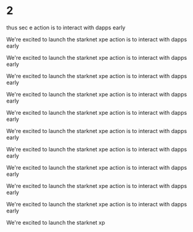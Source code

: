 # 2
thus sec
e action is to interact with dapps early

We're excited to launch the starknet xpe action is to interact with dapps early

We're excited to launch the starknet xpe action is to interact with dapps early

We're excited to launch the starknet xpe action is to interact with dapps early

We're excited to launch the starknet xpe action is to interact with dapps early

We're excited to launch the starknet xpe action is to interact with dapps early

We're excited to launch the starknet xpe action is to interact with dapps early

We're excited to launch the starknet xpe action is to interact with dapps early

We're excited to launch the starknet xpe action is to interact with dapps early

We're excited to launch the starknet xpe action is to interact with dapps early

We're excited to launch the starknet xpe action is to interact with dapps early

We're excited to launch the starknet xp
